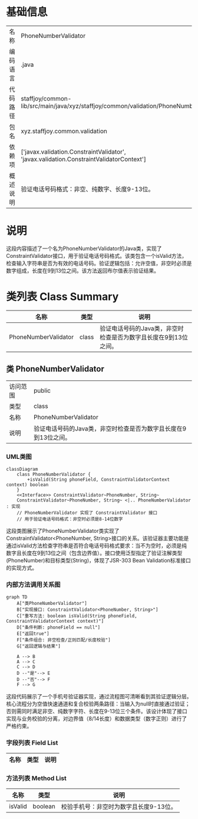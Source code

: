 # 基础信息

|      |      |
|------|------|
| 名称 | PhoneNumberValidator |
| 编码语言 | .java |
| 代码路径 | staffjoy/common-lib/src/main/java/xyz/staffjoy/common/validation/PhoneNumberValidator.java |
| 包名 | xyz.staffjoy.common.validation |
| 依赖项 | ['javax.validation.ConstraintValidator', 'javax.validation.ConstraintValidatorContext'] |
| 概述说明 | 验证电话号码格式：非空、纯数字、长度9-13位。 |

# 说明

这段内容描述了一个名为PhoneNumberValidator的Java类，实现了ConstraintValidator接口，用于验证电话号码格式。该类包含一个isValid方法，检查输入字符串是否为有效的电话号码。验证逻辑包括：允许空值，非空时必须是数字组成，长度在9到13位之间。该方法返回布尔值表示验证结果。

# 类列表 Class Summary

| 名称   | 类型  | 说明 |
|-------|------|-------------|
| PhoneNumberValidator | class | 验证电话号码的Java类，非空时检查是否为数字且长度在9到13位之间。 |



## 类 PhoneNumberValidator

|      |      |
|------|------|
| 访问范围 | public |
| 类型 | class |
| 名称 | PhoneNumberValidator |
| 说明 | 验证电话号码的Java类，非空时检查是否为数字且长度在9到13位之间。 |


### UML类图

```mermaid
classDiagram
    class PhoneNumberValidator {
        +isValid(String phoneField, ConstraintValidatorContext context) boolean
    }
    <<Interface>> ConstraintValidator~PhoneNumber, String~
    ConstraintValidator~PhoneNumber, String~ <|.. PhoneNumberValidator : 实现
    // PhoneNumberValidator 实现了 ConstraintValidator 接口
    // 用于验证电话号码格式：非空时必须是8-14位数字
```

这段类图展示了PhoneNumberValidator类实现了ConstraintValidator<PhoneNumber, String>接口的关系。该验证器主要功能是通过isValid方法检查字符串是否符合电话号码格式要求：当不为空时，必须是纯数字且长度在9到13位之间（包含边界值）。接口使用泛型指定了验证注解类型(PhoneNumber)和目标类型(String)，体现了JSR-303 Bean Validation标准接口的实现方式。


### 内部方法调用关系图

```mermaid
graph TD
    A["类PhoneNumberValidator"]
    B["实现接口: ConstraintValidator<PhoneNumber, String>"]
    C["重写方法: boolean isValid(String phoneField, ConstraintValidatorContext context)"]
    D["条件判断: phoneField == null"]
    E["返回true"]
    F["条件组合: 非空检查/正则匹配/长度校验"]
    G["返回逻辑与结果"]

    A --> B
    A --> C
    C --> D
    D --"是"--> E
    D --"否"--> F
    F --> G
```

这段代码展示了一个手机号验证器实现，通过流程图可清晰看到其验证逻辑分层。核心流程分为空值快速通道和复合校验两条路径：当输入为null时直接通过验证；否则需同时满足非空、纯数字字符、长度在9-13位三个条件。该设计体现了接口实现与业务校验的分离，对边界值（8/14长度）和数据类型（数字正则）进行了严格约束。

### 字段列表 Field List

| 名称  | 类型  | 说明 |
|-------|-------|------|

### 方法列表 Method List

| 名称  | 类型  | 说明 |
|-------|-------|------|
| isValid | boolean | 校验手机号：非空时为数字且长度9-13位。 |




